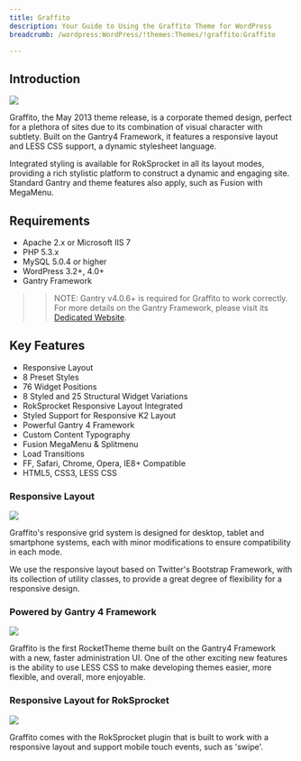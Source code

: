 ```yaml
---
title: Graffito
description: Your Guide to Using the Graffito Theme for WordPress
breadcrumb: /wordpress:WordPress/!themes:Themes/!graffito:Graffito

---
```


Introduction
-----

![][graffito]

Graffito, the May 2013 theme release, is a corporate themed design, perfect for a plethora of sites due to its combination of visual character with subtlety. Built on the Gantry4 Framework, it features a responsive layout and LESS CSS support, a dynamic stylesheet language.

Integrated styling is available for RokSprocket in all its layout modes, providing a rich stylistic platform to construct a dynamic and engaging site. Standard Gantry and theme features also apply, such as Fusion with MegaMenu.

Requirements
-----

* Apache 2.x or Microsoft IIS 7
* PHP 5.3.x
* MySQL 5.0.4 or higher
* WordPress 3.2+, 4.0+
* Gantry Framework

>> NOTE: Gantry v4.0.6+ is required for Graffito to work correctly. For more details on the Gantry Framework, please visit its [Dedicated Website][gantry].

Key Features
-----

* Responsive Layout
* 8 Preset Styles
* 76 Widget Positions
* 8 Styled and 25 Structural Widget Variations
* RokSprocket Responsive Layout Integrated
* Styled Support for Responsive K2 Layout
* Powerful Gantry 4 Framework
* Custom Content Typography
* Fusion MegaMenu & Splitmenu
* Load Transitions
* FF, Safari, Chrome, Opera, IE8+ Compatible
* HTML5, CSS3, LESS CSS

### Responsive Layout

![][responsive]

Graffito's responsive grid system is designed for desktop, tablet and smartphone systems, each with minor modifications to ensure compatibility in each mode.

We use the responsive layout based on Twitter's Bootstrap Framework, with its collection of utility classes, to provide a great degree of flexibility for a responsive design.

### Powered by Gantry 4 Framework

![][gantry4]

Graffito is the first RocketTheme theme built on the Gantry4 Framework with a new, faster administration UI. One of the other exciting new features is the ability to use LESS CSS to make developing themes easier, more flexible, and overall, more enjoyable.

### Responsive Layout for RokSprocket

![][sprocket]

Graffito comes with the RokSprocket plugin that is built to work with a responsive layout and support mobile touch events, such as 'swipe'.

[gantry]: http://www.gantry-framework.org/
[gantry_install]: ../../start/gantry.md
[download]: http://www.rockettheme.com/wordpress-downloads/club/3516-Graffito
[graffito]: assets/wp_graffito.jpg
[responsive]: assets/responsive.jpg
[sprocket]: assets/roksprocket.jpg
[gantry4]: assets/gantry4.jpg